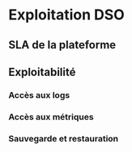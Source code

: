 # Exploitation DSO

## SLA de la plateforme

## Exploitabilité

### Accès aux logs

### Accès aux métriques

### Sauvegarde et restauration
